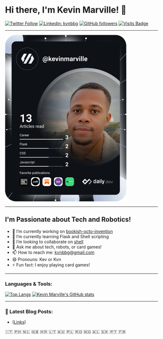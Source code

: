 # Hi there, I'm Kevin Marville! 👋

[![Twitter Follow](https://img.shields.io/twitter/follow/techandstream?style=social)](https://twitter.com/techandstream)
[![Linkedin: kvnbbg](https://img.shields.io/badge/-kvnbbg-blue?style=flat-square&logo=Linkedin&logoColor=white&link=https://www.linkedin.com/in/kvnbbg/)](https://www.linkedin.com/in/kvnbbg/)
[![GitHub followers](https://img.shields.io/github/followers/kvnbbg?label=Follow&style=social)](https://github.com/kvnbbg)
[![Visits Badge](https://badges.pufler.dev/visits/kvnbbg/bookish-octo-invention)](https://github.com/kvnbbg/bookish-octo-invention)

---
<a href="https://app.daily.dev/kevinmarville"><img src="https://github.com/Kvnbbg/kvnbbg/blob/main/devcard.svg" width="400" alt="Kevin Marville's Dev Card"/></a>

---

## I'm Passionate about Tech and Robotics!

- 🔭 I’m currently working on [bookish-octo-invention](https://github.com/kvnbbg/bookish-octo-invention)
- 🌱 I’m currently learning Flask and Shell scripting
- 👯 I’m looking to collaborate on [shell](https://github.com/Kvnbbg/ubiquitous-fishstick)
- 💬 Ask me about tech, robots, or card games!
- 📫 How to reach me: kvnbbg@gmail.com
- 😄 Pronouns: Kev or Kvn
- ⚡ Fun fact: I enjoy playing card games!

---

### Languages & Tools:

[![Top Langs](https://github-readme-stats.vercel.app/api/top-langs/?username=kvnbbg&layout=compact)](https://github.com/kvnbbg)
[![Kevin Marville's GitHub stats](https://github-readme-stats.vercel.app/api?username=kvnbbg&show_icons=true&theme=radical)](https://github.com/kvnbbg)

---

### 📕 Latest Blog Posts:

<!-- BLOG-POST-LIST:START -->
- ([Links](https://allmylinks.com/kevin-marville))
<!-- BLOG-POST-LIST:END -->

🇮🇹 🇵🇭 🇳🇱 🇬🇧 🇭🇷 🇱🇹 🇦🇺 🇵🇱 🇷🇴 🇳🇴 🇦🇱 🇸🇰 🇵🇹 🇫🇷
